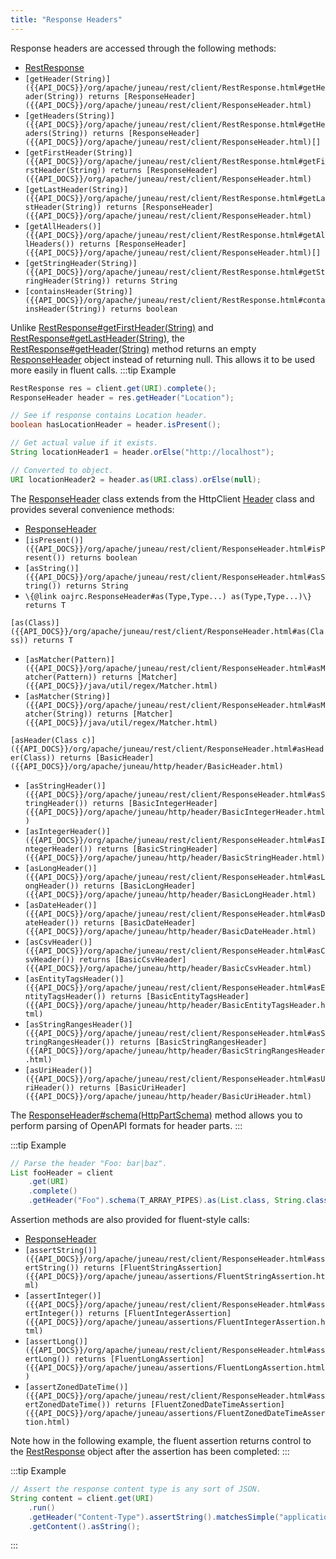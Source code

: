 ```yaml
---
title: "Response Headers"
---
```


Response headers are accessed through the following methods:
- [RestResponse]({{API_DOCS}}/org/apache/juneau/rest/client/RestResponse.html)
- `[getHeader(String)]({{API_DOCS}}/org/apache/juneau/rest/client/RestResponse.html#getHeader(String)) returns [ResponseHeader]({{API_DOCS}}/org/apache/juneau/rest/client/ResponseHeader.html)`
- `[getHeaders(String)]({{API_DOCS}}/org/apache/juneau/rest/client/RestResponse.html#getHeaders(String)) returns [ResponseHeader]({{API_DOCS}}/org/apache/juneau/rest/client/ResponseHeader.html)[]`
- `[getFirstHeader(String)]({{API_DOCS}}/org/apache/juneau/rest/client/RestResponse.html#getFirstHeader(String)) returns [ResponseHeader]({{API_DOCS}}/org/apache/juneau/rest/client/ResponseHeader.html)`
- `[getLastHeader(String)]({{API_DOCS}}/org/apache/juneau/rest/client/RestResponse.html#getLastHeader(String)) returns [ResponseHeader]({{API_DOCS}}/org/apache/juneau/rest/client/ResponseHeader.html)`
- `[getAllHeaders()]({{API_DOCS}}/org/apache/juneau/rest/client/RestResponse.html#getAllHeaders()) returns [ResponseHeader]({{API_DOCS}}/org/apache/juneau/rest/client/ResponseHeader.html)[]`
- `[getStringHeader(String)]({{API_DOCS}}/org/apache/juneau/rest/client/RestResponse.html#getStringHeader(String)) returns String`
- `[containsHeader(String)]({{API_DOCS}}/org/apache/juneau/rest/client/RestResponse.html#containsHeader(String)) returns boolean`

Unlike [RestResponse#getFirstHeader(String)]({{API_DOCS}}/org/apache/juneau/rest/client/RestResponse.html#getFirstHeader(String)) and [RestResponse#getLastHeader(String)]({{API_DOCS}}/org/apache/juneau/rest/client/RestResponse.html#getLastHeader(String)), the [RestResponse#getHeader(String)]({{API_DOCS}}/org/apache/juneau/rest/client/RestResponse.html#getHeader(String)) method returns an empty [ResponseHeader]({{API_DOCS}}/org/apache/juneau/rest/client/ResponseHeader.html) object instead of returning null.
This allows it to be used more easily in fluent calls.
:::tip Example


```java
RestResponse res = client.get(URI).complete();
ResponseHeader header = res.getHeader("Location");

// See if response contains Location header.
boolean hasLocationHeader = header.isPresent();

// Get actual value if it exists.
String locationHeader1 = header.orElse("http://localhost");

// Converted to object.
URI locationHeader2 = header.as(URI.class).orElse(null);
```


The [ResponseHeader]({{API_DOCS}}/org/apache/juneau/rest/client/ResponseHeader.html) class extends from the HttpClient [Header]({{API_DOCS}}/org/apache/http/Header.html) class and provides several convenience
methods:
- [ResponseHeader]({{API_DOCS}}/org/apache/juneau/rest/client/ResponseHeader.html)
- `[isPresent()]({{API_DOCS}}/org/apache/juneau/rest/client/ResponseHeader.html#isPresent()) returns boolean`
- `[asString()]({{API_DOCS}}/org/apache/juneau/rest/client/ResponseHeader.html#asString()) returns String`
- `\{@link oajrc.ResponseHeader#as(Type,Type...) as(Type,Type...)\} returns T`

`[as(Class)]({{API_DOCS}}/org/apache/juneau/rest/client/ResponseHeader.html#as(Class)) returns T`
- `[asMatcher(Pattern)]({{API_DOCS}}/org/apache/juneau/rest/client/ResponseHeader.html#asMatcher(Pattern)) returns [Matcher]({{API_DOCS}}/java/util/regex/Matcher.html)`
- `[asMatcher(String)]({{API_DOCS}}/org/apache/juneau/rest/client/ResponseHeader.html#asMatcher(String)) returns [Matcher]({{API_DOCS}}/java/util/regex/Matcher.html)`

`[asHeader(Class c)]({{API_DOCS}}/org/apache/juneau/rest/client/ResponseHeader.html#asHeader(Class)) returns [BasicHeader]({{API_DOCS}}/org/apache/juneau/http/header/BasicHeader.html)`
- `[asStringHeader()]({{API_DOCS}}/org/apache/juneau/rest/client/ResponseHeader.html#asStringHeader()) returns [BasicIntegerHeader]({{API_DOCS}}/org/apache/juneau/http/header/BasicIntegerHeader.html)`
- `[asIntegerHeader()]({{API_DOCS}}/org/apache/juneau/rest/client/ResponseHeader.html#asIntegerHeader()) returns [BasicStringHeader]({{API_DOCS}}/org/apache/juneau/http/header/BasicStringHeader.html)`
- `[asLongHeader()]({{API_DOCS}}/org/apache/juneau/rest/client/ResponseHeader.html#asLongHeader()) returns [BasicLongHeader]({{API_DOCS}}/org/apache/juneau/http/header/BasicLongHeader.html)`
- `[asDateHeader()]({{API_DOCS}}/org/apache/juneau/rest/client/ResponseHeader.html#asDateHeader()) returns [BasicDateHeader]({{API_DOCS}}/org/apache/juneau/http/header/BasicDateHeader.html)`
- `[asCsvHeader()]({{API_DOCS}}/org/apache/juneau/rest/client/ResponseHeader.html#asCsvHeader()) returns [BasicCsvHeader]({{API_DOCS}}/org/apache/juneau/http/header/BasicCsvHeader.html)`
- `[asEntityTagsHeader()]({{API_DOCS}}/org/apache/juneau/rest/client/ResponseHeader.html#asEntityTagsHeader()) returns [BasicEntityTagsHeader]({{API_DOCS}}/org/apache/juneau/http/header/BasicEntityTagsHeader.html)`
- `[asStringRangesHeader()]({{API_DOCS}}/org/apache/juneau/rest/client/ResponseHeader.html#asStringRangesHeader()) returns [BasicStringRangesHeader]({{API_DOCS}}/org/apache/juneau/http/header/BasicStringRangesHeader.html)`
- `[asUriHeader()]({{API_DOCS}}/org/apache/juneau/rest/client/ResponseHeader.html#asUriHeader()) returns [BasicUriHeader]({{API_DOCS}}/org/apache/juneau/http/header/BasicUriHeader.html)`

The [ResponseHeader#schema(HttpPartSchema)]({{API_DOCS}}/org/apache/juneau/rest/client/ResponseHeader.html#schema(HttpPartSchema)) method allows you to perform parsing of OpenAPI formats for
header parts.
:::

:::tip Example


```java
// Parse the header "Foo: bar|baz".
List fooHeader = client
    .get(URI)
    .complete()
    .getHeader("Foo").schema(T_ARRAY_PIPES).as(List.class, String.class);
```


Assertion methods are also provided for fluent-style calls:
- [ResponseHeader]({{API_DOCS}}/org/apache/juneau/rest/client/ResponseHeader.html)
- `[assertString()]({{API_DOCS}}/org/apache/juneau/rest/client/ResponseHeader.html#assertString()) returns [FluentStringAssertion]({{API_DOCS}}/org/apache/juneau/assertions/FluentStringAssertion.html)`
- `[assertInteger()]({{API_DOCS}}/org/apache/juneau/rest/client/ResponseHeader.html#assertInteger()) returns [FluentIntegerAssertion]({{API_DOCS}}/org/apache/juneau/assertions/FluentIntegerAssertion.html)`
- `[assertLong()]({{API_DOCS}}/org/apache/juneau/rest/client/ResponseHeader.html#assertLong()) returns [FluentLongAssertion]({{API_DOCS}}/org/apache/juneau/assertions/FluentLongAssertion.html)`
- `[assertZonedDateTime()]({{API_DOCS}}/org/apache/juneau/rest/client/ResponseHeader.html#assertZonedDateTime()) returns [FluentZonedDateTimeAssertion]({{API_DOCS}}/org/apache/juneau/assertions/FluentZonedDateTimeAssertion.html)`

Note how in the following example, the fluent assertion returns control to the [RestResponse]({{API_DOCS}}/org/apache/juneau/rest/client/RestResponse.html) object after
the assertion has been completed:
:::

:::tip Example


```java
// Assert the response content type is any sort of JSON.
String content = client.get(URI)
    .run()
    .getHeader("Content-Type").assertString().matchesSimple("application/json*")
    .getContent().asString();

```

:::
